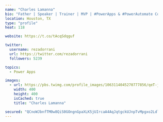 ```yaml
---
name: "Charles Lamanna"
bio: "Father | Speaker | Trainer | MVP | #PowerApps & #PowerAutomate Community Super User | YouTuber Right-pointing triangle http://youtube.com/c/rezadorrani | Learn - Share - Clockwise rightwards and leftwards open circle arrows"
location: Houston, TX
type: "profile"
heat: 118

website: https://t.co/tAcqSdqguf

twitter:
  username: rezadorrani
  url: https://twitter.com/rezadorrani
  followers: 5239

topics:
  - Power Apps

images:
  - url: https://pbs.twimg.com/profile_images/1063114045270777856/qeT-jpWr_400x400.jpg
    width: 400
    height: 400
    isCached: true
    title: "Charles Lamanna"

secured: "QCnoWJbnfTM0w8QiS0GOngnGpaXLK5jUIrcaA4AqJqtgckUJnpTvMpgxo2Ldl6NHM6m1VM7sNImYkewCsWG/dvbXui6mT1Ohh896/29Jz2x5X58CWKOP80GXqaeilpQZBjO1aGSKnQtRbgYNA/C8N4VRbtrdgUxydF6EKvifuPAwLGaDus9W0FZYAgmu7r2R5nVaro7Bu17E/zaUk4gpSPKJbdO/ET0e59cCXj2RSXwMGGY4oSR+9jnsDbmp/+7JDRKw+8lk5XHGIa4W11iGMySqW9Y9R+l/oYeP/8l3EHaebpisYwpx/4RLhaZno3jflzscATXI/0FUL+k/Pjm9JMQwhH3myRRbS5Gjcs1qrQdytHluC704a5HCmdVRyFRYNZOMSQ0nxaj/3o/hFo3EOYfRvu6Z7AaatDEfyW0K2os=;KFrULWkN55jdsM1OJQaJsA=="
---
```


